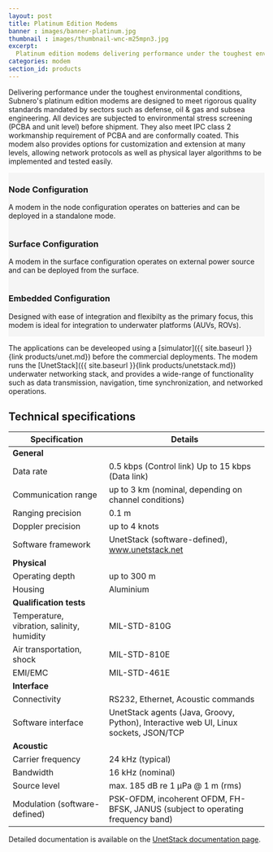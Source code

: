 ```yaml
---
layout: post
title: Platinum Edition Modems
banner : images/banner-platinum.jpg
thumbnail : images/thumbnail-wnc-m25mpn3.jpg
excerpt:
  Platinum edition modems delivering performance under the toughest environmental conditions
categories: modem
section_id: products
---
```


Delivering performance under the toughest environmental conditions, Subnero's platinum edition modems are designed to meet rigorous quality standards mandated by sectors such as defense, oil & gas and subsea engineering. All devices are subjected to environmental stress screening (PCBA and unit level) before shipment. They also meet IPC class 2 workmanship requirement of PCBA and are conformally coated. This modem also provides options for customization and extension at many levels, allowing network protocols as well as physical layer algorithms to be implemented and tested easily.

<div class='full' style='background: #f5f5f5'>
	<div class ='product' style='width:98.7%'>
		<img alt="" src="{{site.baseurl}}/images/boxart-wnc-m25mpn3.jpg"/>
		<div class='small-3 columns'>     
		</div>
		<div class='small-8 columns'>
			<div class='content'>
				<h3 style="text-transform: none;">Node Configuration</h3>
				<p>A modem in the node configuration operates on batteries and can be deployed in a standalone mode.</p>
			</div>
		</div>
	</div>


  <div class ='product' style='background:#F5F5F5;'>
  		<div class='small-8 columns'>
  			<div class='content'>
  				<h3 style="text-transform: none;">Surface Configuration</h3>
  				<p>A modem in the surface configuration operates on external power source and can be deployed from the surface.</p>
  			</div>
  		</div>
  		<div class='small-3 columns'>
  			<img style='float:right;margin-bottom: 0 auto' alt="" src="{{site.baseurl}}/images/boxart-wnc-m25mps3.png"/>
  		</div>
  </div> 

  <div class ='product' style='width:98.7%;'>
  		<img class='img-rounded' alt="" src="{{site.baseurl}}/images/boxart-wnc-m25mpe3.jpg"/>
  		<div class='small-3 columns'>      
  		</div>
  		<div class='small-8 columns'>
  			<div class='content'>
  				<h3 style="text-transform: none;">Embedded Configuration</h3>
  				<p>Designed with ease of integration and flexibilty as the primary focus, this modem is ideal for integration to underwater platforms (AUVs, ROVs).</p>
  			</div>
  		</div>
  </div>
</div>

The applications can be develeoped using a [simulator]({{ site.baseurl }}{link products/unet.md}) before the commercial deployments. The modem runs the [UnetStack]({{ site.baseurl }}{link products/unetstack.md}) underwater networking stack, and provides a wide-range of functionality such as data transmission, navigation, time synchronization, and networked operations.

## Technical specifications

|  Specification                |  Details                                                                             |
| ------------------------------| -------------------------------------------------------------------------------------|
|  **General**                  |                                                                                      |
|  Data rate                    |  0.5 kbps (Control link) Up to 15 kbps (Data link)                                   |
|  Communication range          |  up to 3 km (nominal, depending on channel conditions)                               |
|  Ranging precision            |  0.1 m                                                                               |
|  Doppler precision            |  up to 4 knots                                                                       |
|  Software framework           |  UnetStack (software-defined), www.unetstack.net                                     |
|  **Physical**                 |                                                                                      |
|  Operating depth              |  up to 300 m                                                                         |
|  Housing                      |  Aluminium                                                                           |
|  **Qualification tests**      |                                                                                      |
|  Temperature, vibration, salinity, humidity              |  MIL-STD-810G                                             |
|  Air transportation, shock    |  MIL-STD-810E                                                                        |
|  EMI/EMC                      |  MIL-STD-461E                                                                        |
|  **Interface**                |                                                                                      |
|  Connectivity                 |  RS232, Ethernet, Acoustic commands                                                  |
|  Software interface           |  UnetStack agents (Java, Groovy, Python), Interactive web UI, Linux sockets, JSON/TCP|
|  **Acoustic**                 |                                                                                      |
|  Carrier frequency            |  24 kHz (typical)                                                                    |
|  Bandwidth                    |  16 kHz (nominal)                                                                    |
|  Source level                 |  max. 185 dB re 1 μPa @ 1 m (rms)                                                    |
|  Modulation (software-defined)|  PSK-OFDM, incoherent OFDM, FH-BFSK, JANUS (subject to operating frequency band)     |


Detailed documentation is available on the [UnetStack documentation page](https://www.unetstack.net/docs.html).
